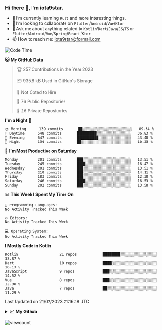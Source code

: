 ### Hi there 👋, I'm iota9star.

- 🌱 I’m currently learning `Rust` and more interesting things.
- 👯 I’m looking to collaborate on `Flutter`/`Android`/`Vue`/`Ktor`
- 💬 Ask me about anything related to `Kotlin`/`Dart`/`Java`/`JS`/`TS` or `Flutter`/`Android`/`Vue`/`Spring`/`React`
  /`Ktor`
- 📫 How to reach me: [iota9star@foxmail.com](iota9star@foxmail.com)



<!--START_SECTION:waka-->
![Code Time](http://img.shields.io/badge/Code%20Time-3%2C090%20hrs%2054%20mins-blue)

**🐱 My GitHub Data** 

> 🏆 257 Contributions in the Year 2023
 > 
> 📦 935.8 kB Used in GitHub's Storage 
 > 
> 🚫 Not Opted to Hire
 > 
> 📜 76 Public Repositories 
 > 
> 🔑 26 Private Repositories  
 > 
**I'm a Night 🦉** 

```text
🌞 Morning      139 commits       ██░░░░░░░░░░░░░░░░░░░░░░░   09.34 % 
🌆 Daytime      548 commits       █████████░░░░░░░░░░░░░░░░   36.83 % 
🌃 Evening      647 commits       ██████████░░░░░░░░░░░░░░░   43.48 % 
🌙 Night        154 commits       ██░░░░░░░░░░░░░░░░░░░░░░░   10.35 % 

```
📅 **I'm Most Productive on Saturday** 

```text
Monday         201 commits       ███░░░░░░░░░░░░░░░░░░░░░░   13.51 % 
Tuesday        245 commits       ████░░░░░░░░░░░░░░░░░░░░░   16.47 % 
Wednesday      201 commits       ███░░░░░░░░░░░░░░░░░░░░░░   13.51 % 
Thursday       210 commits       ███░░░░░░░░░░░░░░░░░░░░░░   14.11 % 
Friday         183 commits       ███░░░░░░░░░░░░░░░░░░░░░░   12.30 % 
Saturday       246 commits       ████░░░░░░░░░░░░░░░░░░░░░   16.53 % 
Sunday         202 commits       ███░░░░░░░░░░░░░░░░░░░░░░   13.58 % 

```


📊 **This Week I Spent My Time On** 

```text
💬 Programming Languages: 
No Activity Tracked This Week

🔥 Editors: 
No Activity Tracked This Week

💻 Operating System: 
No Activity Tracked This Week

```

**I Mostly Code in Kotlin** 

```text
Kotlin                   21 repos            ████████░░░░░░░░░░░░░░░░░   33.87 % 
Dart                     10 repos            ████░░░░░░░░░░░░░░░░░░░░░   16.13 % 
JavaScript               9 repos             ███░░░░░░░░░░░░░░░░░░░░░░   14.52 % 
Vue                      8 repos             ███░░░░░░░░░░░░░░░░░░░░░░   12.90 % 
Java                     7 repos             ██░░░░░░░░░░░░░░░░░░░░░░░   11.29 % 

```



 Last Updated on 21/02/2023 21:16:18 UTC
<!--END_SECTION:waka-->

<details>
  <summary><b>📈&nbsp;&nbsp;My Github</b></summary>
  <br>
  <img src='https://github-profile-trophy.vercel.app/?username=iota9star'>
  <img src='https://bad-apple-github-readme.vercel.app/api?show_bg=1&username=iota9star&hide_title=true'>
  <img src='http://cr-skills-chart-widget.azurewebsites.net/api/api?username=iota9star'>
</details>


![viewcount](https://count.getloli.com/get/@iota9star?theme=rule34)
